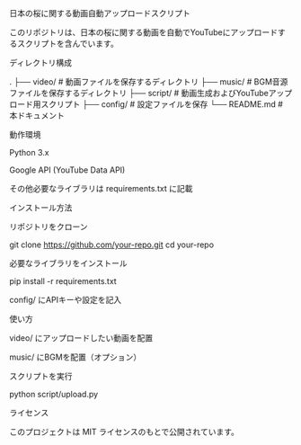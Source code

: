 日本の桜に関する動画自動アップロードスクリプト

このリポジトリは、日本の桜に関する動画を自動でYouTubeにアップロードするスクリプトを含んでいます。

ディレクトリ構成

.
├── video/    # 動画ファイルを保存するディレクトリ
├── music/    # BGM音源ファイルを保存するディレクトリ
├── script/   # 動画生成およびYouTubeアップロード用スクリプト
├── config/   # 設定ファイルを保存
└── README.md # 本ドキュメント

動作環境

Python 3.x

Google API (YouTube Data API)

その他必要なライブラリは requirements.txt に記載

インストール方法

リポジトリをクローン

git clone https://github.com/your-repo.git
cd your-repo

必要なライブラリをインストール

pip install -r requirements.txt

config/ にAPIキーや設定を記入

使い方

video/ にアップロードしたい動画を配置

music/ にBGMを配置（オプション）

スクリプトを実行

python script/upload.py

ライセンス

このプロジェクトは MIT ライセンスのもとで公開されています。

